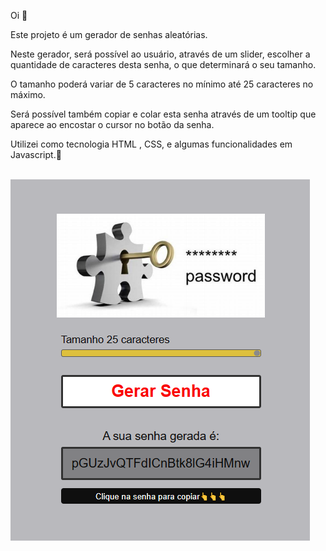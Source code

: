 <p> Oi 👋<p/>
<p> Este projeto é um gerador de senhas aleatórias.<p/>
<p> Neste gerador, será possível ao usuário, através de um slider, escolher a quantidade de caracteres desta senha, o que determinará o seu tamanho. 
<br>
<p> O tamanho poderá variar de 5 caracteres no mínimo até 25 caracteres no máximo. 
<p> Será possível também copiar e colar esta senha através de um tooltip que aparece ao encostar o cursor no botão da senha.<p/>
<p> Utilizei como tecnologia HTML , CSS, e algumas funcionalidades em Javascript.🚀<p/>
<br>
<img src='assets/img/geradordesenha.png '>
